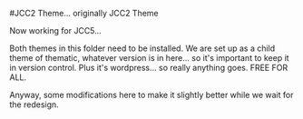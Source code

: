 #JCC2 Theme... originally JCC2 Theme

Now working for JCC5...

Both themes in this folder need to be installed. We are set up as a child theme of thematic, whatever version is in here... so it's important to keep it in version control. Plus it's wordpress... so really anything goes. FREE FOR ALL.

Anyway, some modifications here to make it slightly better while we wait for the redesign.
